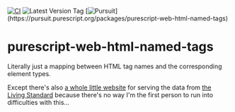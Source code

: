 [![CI](https://github.com/UnrelatedString/tags-interfaces/actions/workflows/ci.yml/badge.svg?branch=main)](https://github.com/UnrelatedString/tags-interfaces/actions/workflows/ci.yml)
![Latest Version Tag](https://img.shields.io/github/v/tag/UnrelatedString/tags-interfaces)
[![Pursuit](https://pursuit.purescript.org/packages/purescript-web-html-named-tags/badge?)](https://pursuit.purescript.org/packages/purescript-web-html-named-tags)

# purescript-web-html-named-tags

Literally just a mapping between HTML tag names and the corresponding element types.

Except there's also [a whole little website](https://github.com/UnrelatedString/tags-interfaces/tree/help/help#readme) for serving the data from [the Living Standard](https://html.spec.whatwg.org/multipage/) because there's no way I'm the first person to run into difficulties with this...
